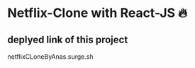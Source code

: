 <h1>Netflix-Clone with React-JS 🔥</h1>


## deplyed link of this project

netflixCLoneByAnas.surge.sh